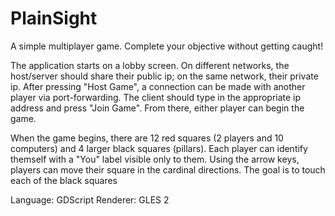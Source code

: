 # PlainSight
A simple multiplayer game. Complete your objective without getting caught!

The application starts on a lobby screen. On different networks, the host/server should share their public ip; on the same network, their private ip. After pressing "Host Game", a connection can be made with another player via port-forwarding. The client should type in the appropriate ip address and press "Join Game". From there, either player can begin the game.

When the game begins, there are 12 red squares (2 players and 10 computers) and 4 larger black squares (pillars). Each player can identify themself with a "You" label visible only to them. Using the arrow keys, players can move their square in the cardinal directions. The goal is to touch each of the black squares


Language: GDScript
Renderer: GLES 2

